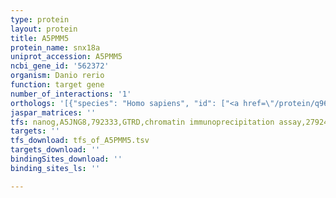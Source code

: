 ```yaml
---
type: protein
layout: protein
title: A5PMM5
protein_name: snx18a
uniprot_accession: A5PMM5
ncbi_gene_id: '562372'
organism: Danio rerio
function: target gene
number_of_interactions: '1'
orthologs: '[{"species": "Homo sapiens", "id": ["<a href=\"/protein/q96rf0\">Q96RF0</a>"]}, {"species": "Mus musculus", "id": ["<a href=\"/protein/q8c788\">Q8C788</a>"]}, {"species": "Rattus norvegicus", "id": ["<a href=\"/protein/d3zz38\">D3ZZ38</a>"]}, {"species": "Caenorhabditis elegans", "id": ["<a href=\"/protein/q8i4e2\">Q8I4E2</a>"]}]'
jaspar_matrices: ''
tfs: nanog,A5JNG8,792333,GTRD,chromatin immunoprecipitation assay,27924024%5Buid%5D,No
targets: ''
tfs_download: tfs_of_A5PMM5.tsv
targets_download: ''
bindingSites_download: ''
binding_sites_ls: ''

---
```

